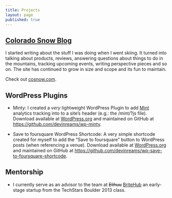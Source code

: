 ```yaml
---
title: Projects
layout: page
published: true
---
```


## [Colorado Snow Blog][1]

I started writing about the stuff I was doing when I went skiing. It turned into talking about products, reviews, answering questions about things to do in the mountains, tracking upcoming events, writing perspective pieces and so on. The site has continued to grow in size and scope and its fun to maintain.

Check out [cosnow.com][1].

## WordPress Plugins

* Minty: I created a *very* lightweight WordPress Plugin to add [Mint][2] analytics tracking into to a site&#8217;s header (e.g.: the /mint/?js file). Download available at [WordPress.org][3] and maintained on GitHub at <https://github.com/devinreams/wp-minty>.

* Save to foursquare WordPress Shortcode: A very simple shortcode created for myself to add the &#8220;Save to foursquare&#8221; button to WordPress posts (when referencing a venue). Download available at [WordPress.org][4] and maintained on GitHub at <https://github.com/devinreams/wp-save-to-foursquare-shortcode>.

## Mentorship

* I currently serve as an advisor to the team at <strike>Elihuu</strike> [BriteHub][5] an early-stage startup from the TechStars Boulder 2013 class.


 [1]: http://cosnow.com
 [2]: http://haveamint.com
 [3]: http://wordpress.org/extend/plugins/minty/
 [4]: http://wordpress.org/extend/plugins/save-to-foursquare-shortcode/
 [5]: http://britehub.com
